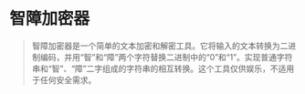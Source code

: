 # 智障加密器
> 智障加密器是一个简单的文本加密和解密工具。它将输入的文本转换为二进制编码，并用“智”和“障”两个字符替换二进制中的“0”和“1”。实现普通字符串和“智”、“障”二字组成的字符串的相互转换。这个工具仅供娱乐，不适用于任何安全需求。

